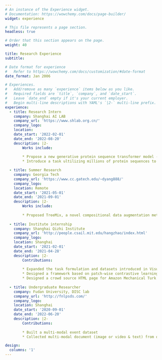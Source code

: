 ```yaml
---
# An instance of the Experience widget.
# Documentation: https://wowchemy.com/docs/page-builder/
widget: experience

# This file represents a page section.
headless: true

# Order that this section appears on the page.
weight: 40

title: Research Experience
subtitle:

# Date format for experience
#   Refer to https://wowchemy.com/docs/customization/#date-format
date_format: Jan 2006

# Experiences.
#   Add/remove as many `experience` items below as you like.
#   Required fields are `title`, `company`, and `date_start`.
#   Leave `date_end` empty if it's your current employer.
#   Begin multi-line descriptions with YAML's `|2-` multi-line prefix.
experience:
  - title: Research Intern
    company: Shanghai AI LAB 
    company_url: 'https://www.shlab.org.cn/'
    company_logo: 
    location: 
    date_start: '2022-02-01'
    date_end: '2022-08-20'
    description: |2-
        Works include:
        
        * Propose a new generative protein sequence transformer model - MSAT5
        * Introduce a task ultilizing millions of protein sequences to pretrain MSAT5 

  - title: Summer Research 
    company: Georgia Tech 
    company_url: 'https://www.cc.gatech.edu/~dyang888/'
    company_logo: 
    location: Remote
    date_start: '2021-05-01'
    date_end: '2021-09-01'
    description: |2-
        Works include:
        
        * Proposed TreeMix, a novel compositional data augmentation method for sequence classification
    
  - title: Institute internship 
    company: Shanghai Qizhi Institute 
    company_url: 'http://people.csail.mit.edu/hangzhao/index.html'
    company_logo: 
    location: Shanghai
    date_start: '2021-02-01'
    date_end: '2021-04-28'
    description: |2-
        Contributions:
       
        * Expanded the task formulation and datasets introduced in Visual Indicates Sound
        * Designed a framework based on patch-wise contrastive learning
        * Designed a crowd source HTML page for Amazon Mechanical Turk to collect data
    
  - title: Undergraduate Researcher
    company: Fudan University, DISC lab 
    company_url: 'http://fnlpsds.com/'
    company_logo: 
    location: Shanghai
    date_start: '2020-09-01'
    date_end: '2022-06-20'
    description: |2-
        Contributions:
        
        * Built a multi-modal event dataset
        * Collected multi-modal document (image or video & text) from official and commercial press 

design:
  columns: '1'
---
```

